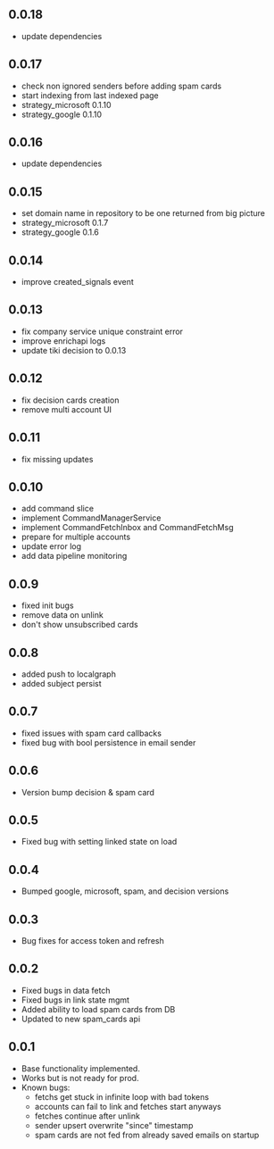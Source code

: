 ## 0.0.18

* update dependencies

## 0.0.17

* check non ignored senders before adding spam cards
* start indexing from last indexed page
* strategy_microsoft 0.1.10
* strategy_google 0.1.10

## 0.0.16

* update dependencies

## 0.0.15

* set domain name in repository to be one returned from big picture
* strategy_microsoft 0.1.7
* strategy_google 0.1.6

## 0.0.14

* improve created_signals event

## 0.0.13

* fix company service unique constraint error
* improve enrichapi logs
* update tiki decision to 0.0.13

## 0.0.12

* fix decision cards creation
* remove multi account UI

## 0.0.11

* fix missing updates

## 0.0.10

* add command slice
* implement CommandManagerService
* implement CommandFetchInbox and CommandFetchMsg
* prepare for multiple accounts
* update error log
* add data pipeline monitoring

## 0.0.9

* fixed init bugs
* remove data on unlink
* don't show unsubscribed cards

## 0.0.8

* added push to localgraph
* added subject persist

## 0.0.7

* fixed issues with spam card callbacks
* fixed bug with bool persistence in email sender

## 0.0.6

* Version bump decision & spam card

## 0.0.5

* Fixed bug with setting linked state on load

## 0.0.4

* Bumped google, microsoft, spam, and decision versions

## 0.0.3

* Bug fixes for access token and refresh

## 0.0.2

* Fixed bugs in data fetch
* Fixed bugs in link state mgmt
* Added ability to load spam cards from DB
* Updated to new spam_cards api

## 0.0.1

* Base functionality implemented. 
* Works but is not ready for prod.
* Known bugs:
  * fetchs get stuck in infinite loop with bad tokens
  * accounts can fail to link and fetches start anyways
  * fetches continue after unlink
  * sender upsert overwrite "since" timestamp
  * spam cards are not fed from already saved emails on startup

